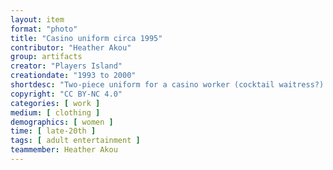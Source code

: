 ```yaml
---
layout: item
format: "photo"
title: "Casino uniform circa 1995"
contributor: "Heather Akou"
group: artifacts
creator: "Players Island"
creationdate: "1993 to 2000"
shortdesc: "Two-piece uniform for a casino worker (cocktail waitress?) at Players Island casino in Metropolis, Illinois (1993-2000), one of the first casinos in Illinois.  Now known as Harrah's Metropolis: https://en.wikipedia.org/wiki/Harrah%27s_Metropolis.  Manufactured by Aaron Davis Associates, size 10L.  The top is close-fitting like a corset or 19th-century bodice and has tiered cap sleeves.  It closes in the back with a zipper hidden by a placket.  The skirt is also tiered and wraps around the hips, closing with just two buttons at the waistline.  The hemline is asymetric (12in at the short, 18in at the longest).  The tiers are gem colors (purple, dark pink, and emerald green).  The body of the top is a very colorful, batik-like 'tropical' print.  Sold on eBay as a 'Carmen Miranda' costume.  The rental fee was $25 with a $50 deposit.  Fully lined, made of polyester satin."
copyright: "CC BY-NC 4.0"
categories: [ work ]
medium: [ clothing ]
demographics: [ women ]
time: [ late-20th ]
tags: [ adult entertainment ]
teammember: Heather Akou
---
```

